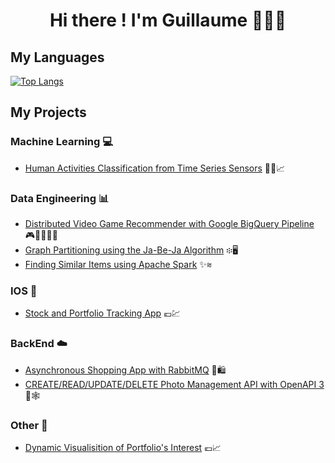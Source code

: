 <div align="center">
  <h1> Hi there ! I'm Guillaume 👋👨‍💻 </h1>
</div>

<!--
[![GitHub stats](https://github-readme-stats.vercel.app/api?username=glongrais&show_icons=true&hide=issues&bg_color=30,e96443,904e95&title_color=fff&text_color=fff&icon_color=fff)](https://github.com/glongrais)
-->

## My Languages

[![Top Langs](https://github-readme-stats.vercel.app/api/top-langs/?username=glongrais&layout=compact&bg_color=30,e96443,904e95&title_color=fff&text_color=fff)](https://github.com/glongrais)

## My Projects

### Machine Learning 💻

* [Human Activities Classification from Time Series Sensors](https://github.com/glongrais/Time_Series_Classification) 🏃‍♂️📈

### Data Engineering 📊

* [Distributed Video Game Recommender with Google BigQuery Pipeline](https://github.com/glongrais/Recommender_Blacknut) 🎮👨‍👩‍👧‍👦
* [Graph Partitioning using the Ja-Be-Ja Algorithm](https://github.com/glongrais/Data_Mining_Grah_Partioning) ፨🖥
* [Finding Similar Items using Apache Spark](https://github.com/glongrais/Data_Mining_Similar_Items) ✨⩬

### IOS 📱

* [Stock and Portfolio Tracking App](https://github.com/glongrais/StockTracker) 💶💹

### BackEnd ☁️

* [Asynchronous Shopping App with RabbitMQ](https://github.com/glongrais/Messenger_RabbitMQ) 🛒🛍
* [CREATE/READ/UPDATE/DELETE Photo Management API with OpenAPI 3](https://github.com/glongrais/OpenAPI_Photo_Management) 🌄🕸

### Other 🔭

* [Dynamic Visualisition of Portfolio's Interest](https://github.com/glongrais/Portfolio_Interest_Visualisation) 💶📈

<!--
**glongrais/glongrais** is a ✨ _special_ ✨ repository because its `README.md` (this file) appears on your GitHub profile.

Here are some ideas to get you started:

- 🔭 I’m currently working on ...
- 🌱 I’m currently learning ...
- 👯 I’m looking to collaborate on ...
- 🤔 I’m looking for help with ...
- 💬 Ask me about ...
- 📫 How to reach me: ...
- 😄 Pronouns: ...
- ⚡ Fun fact: ...
-->
